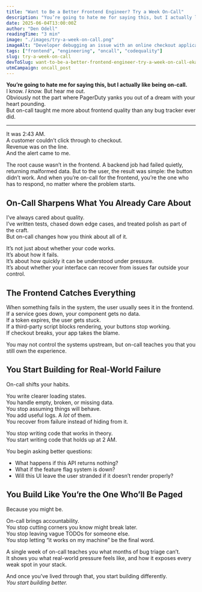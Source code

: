 ```yaml
---
title: "Want to Be a Better Frontend Engineer? Try a Week On-Call"
description: "You’re going to hate me for saying this, but I actually like being on-call. Honestly! It’s taught me more about frontend quality than any bug tracker ever did."
date: 2025-06-04T13:00:00Z
author: "Den Odell"
readingTime: "3 min"
image: "./images/try-a-week-on-call.png"
imageAlt: "Developer debugging an issue with an online checkout application at 2:43 AM"
tags: ["frontend", "engineering", "oncall", "codequality"]
slug: try-a-week-on-call
devToSlug: want-to-be-a-better-frontend-engineer-try-a-week-on-call-eka
utmCampaign: oncall_post
---
```


**You’re going to hate me for saying this, but I actually like being on-call.**  
I know. _I know._ But hear me out.  
Obviously not the part where PagerDuty yanks you out of a dream with your heart pounding.  
But on-call taught me more about frontend quality than any bug tracker ever did.

***

It was 2:43 AM.  
A customer couldn’t click through to checkout.  
Revenue was on the line.  
And the alert came to me.

The root cause wasn’t in the frontend. A backend job had failed quietly, returning malformed data. But to the user, the result was simple: the button didn’t work. And when you’re on-call for the frontend, you’re the one who has to respond, no matter where the problem starts.

## On-Call Sharpens What You Already Care About

I’ve always cared about quality.  
I’ve written tests, chased down edge cases, and treated polish as part of the craft.  
But on-call changes how you think about all of it.

It’s not just about whether your code works.  
It’s about how it fails.  
It’s about how quickly it can be understood under pressure.  
It’s about whether your interface can recover from issues far outside your control.

## The Frontend Catches Everything

When something fails in the system, the user usually sees it in the frontend.  
If a service goes down, your component gets no data.  
If a token expires, the user gets stuck.  
If a third-party script blocks rendering, your buttons stop working.  
If checkout breaks, your app takes the blame.

You may not control the systems upstream, but on-call teaches you that you still own the experience.

## You Start Building for Real-World Failure

On-call shifts your habits.

You write clearer loading states.  
You handle empty, broken, or missing data.  
You stop assuming things will behave.  
You add useful logs. A _lot_ of them.  
You recover from failure instead of hiding from it.

You stop writing code that works in theory.  
You start writing code that holds up at 2 AM.

You begin asking better questions:
- What happens if this API returns nothing?
- What if the feature flag system is down?
- Will this UI leave the user stranded if it doesn’t render properly?

## You Build Like You’re the One Who’ll Be Paged

Because you might be.

On-call brings accountability.  
You stop cutting corners you know might break later.  
You stop leaving vague TODOs for someone else.  
You stop letting “it works on my machine” be the final word.

A single week of on-call teaches you what months of bug triage can’t.  
It shows you what real-world pressure feels like, and how it exposes every weak spot in your stack.

And once you’ve lived through that, you start building differently.  
_You start building better._
